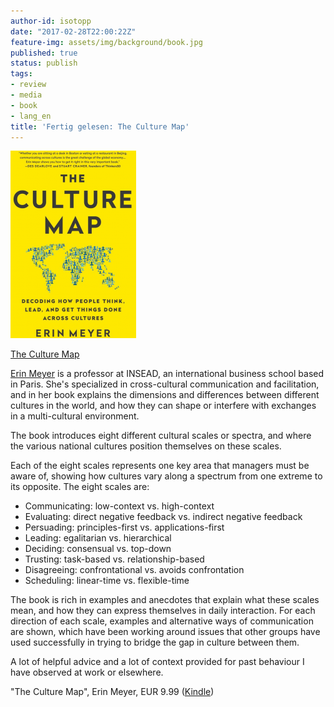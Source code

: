```yaml
---
author-id: isotopp
date: "2017-02-28T22:00:22Z"
feature-img: assets/img/background/book.jpg
published: true
status: publish
tags:
- review
- media
- book
- lang_en
title: 'Fertig gelesen: The Culture Map'
---
```


[![](/uploads/2017/02/Screen-Shot-2017-02-28-at-21.51.11-201x300.png)](https://www.amazon.de/dp/B06XCGTKL8)

[The Culture Map](https://www.amazon.de/dp/B06XCGTKL8)

[Erin Meyer](https://en.wikipedia.org/wiki/Erin_Meyer) is a professor at INSEAD,
an international business school based in Paris. She's specialized in
cross-cultural communication and facilitation, and in her book explains the
dimensions and differences between different cultures in the world, and how
they can shape or interfere with exchanges in a multi-cultural environment.

The book introduces eight different cultural scales or spectra, and where
the various national cultures position themselves on these scales.

Each of the eight scales represents one key area that managers must be
aware of, showing how cultures vary along a spectrum from one extreme to its
opposite. The eight scales are:

- Communicating: low-context vs. high-context 
- Evaluating: direct negative feedback vs. indirect negative feedback 
- Persuading: principles-first vs. applications-first 
- Leading: egalitarian vs. hierarchical 
- Deciding: consensual vs. top-down
- Trusting: task-based vs. relationship-based
- Disagreeing: confrontational vs. avoids confrontation
- Scheduling: linear-time vs. flexible-time

The book is rich in examples and anecdotes that explain what these scales
mean, and how they can express themselves in daily interaction. For each
direction of each scale, examples and alternative ways of communication are
shown, which have been working around issues that other groups have used
successfully in trying to bridge the gap in culture between them. 

A lot of helpful advice and a lot of context provided for past behaviour I
have observed at work or elsewhere.

"The Culture Map", Erin Meyer, EUR 9.99
([Kindle](https://www.amazon.de/dp/B06XCGTKL8))
